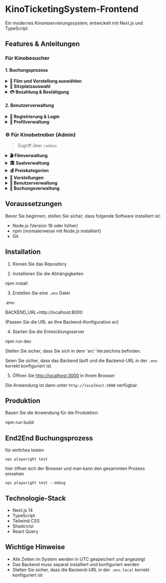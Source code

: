 # KinoTicketingSystem-Frontend
Ein modernes Kinoreservierungssystem, entwickelt mit Next.js und TypeScript.

## Features & Anleitungen

### Für Kinobesucher

#### 1. Buchungsprozess
<details>
<summary><b>🎥 Film und Vorstellung auswählen</b></summary>

**Über die Filmübersicht** `/movies`
- Übersichtliche Filmliste nach Genres sortiert
- Detaillierte Filminformationen
- Alle verfügbaren Vorstellungen des gewählten Films
- Einfache Vorstellungsauswahl

**Über den Spielplan** `/programm`
- Tagesaktuelle Vorstellungsübersicht
- Direktbuchung über "Tickets buchen"
</details>

<details>
<summary><b>💺 Sitzplatzauswahl</b></summary>

**Verfügbare Kategorien:**
- 🟢 Standard-Sitze - Bester Preis
- 🔵 Premium-Sitze - Mehr Komfort
- 👑 VIP-Sitze - Bestes Erlebnis

**Buchungsprozess:**
1. Gewünschte Sitze durch Klicken auswählen
2. "Plätze buchen" klicken für Bezahlvorgang
</details>

<details>
<summary><b>💳 Bezahlung & Bestätigung</b></summary>

**PayPal-Zahlung**
- Einfache Bezahlung via PayPal
- Sandbox-Testdaten:
  ```
  Email: sb-zcp7v36903022@personal.example.com
  Password: SO|Of45%
  ```
- Automatische Weiterleitung zur Bestätigung

**Buchungsbestätigung**
- Detaillierte Übersicht aller Buchungsinformationen
- Download der Tickets (PDF)
- Ticket-Sharing mit Freunden (nur für angemeldete Nutzer)
</details>

#### 2. Benutzerverwaltung
<details>
<summary><b>👤 Registrierung & Login</b></summary>

1. Anmelde-Icon in der oberen rechten Ecke
2. Registrierung mit E-Mail-Bestätigung
3. Login mit verifizierten Zugangsdaten
</details>

<details>
<summary><b>📱 Profilverwaltung</b></summary>

- 🎫 Buchungshistorie einsehen
- 👥 Freundesliste verwalten
- ✏️ Persönliche Daten bearbeiten
</details>

### ⚙️ Für Kinobetreiber (Admin)

> Zugriff über `/admin`

<details>
<summary><b>🎬 Filmverwaltung</b></summary>

**`/admin/movies`**
- Filme hinzufügen und bearbeiten
- Filminformationen aktualisieren
</details>

<details>
<summary><b>🏛️ Saalverwaltung</b></summary>

**`/admin/halls`**
- Säle erstellen und konfigurieren
- Saaleditor:
  - Reihen/Spalten mit +/- anpassen
  - Sitztypen durch Klicken/Ziehen ändern:
    - Standard
    - Premium
    - VIP
    - Gang (kein Sitz)
</details>

<details>
<summary><b>💰 Preiskategorien</b></summary>

**`/admin/categories`**
- Feste Sitzplatzkategorien
- Aufpreise pro Kategorie anpassbar
</details>

<details>
<summary><b>📅 Vorstellungen</b></summary>

**`/admin/shows`**
- Vorstellungen anlegen und bearbeiten
- Zeitplan und Saalzuordnung verwalten
</details>

<details>
<summary><b>👥 Benutzerverwaltung</b></summary>

**`/admin/users`**
- Benutzerübersicht und -verwaltung
- Berechtigungen verwalten
</details>

<details>
<summary><b>🎫 Buchungsverwaltung</b></summary>

**`/admin/bookings`**
- Buchungsübersicht und -details
- Buchungsverwaltung und -historie
</details>

## Voraussetzungen

Bevor Sie beginnen, stellen Sie sicher, dass folgende Software installiert ist:

- Node.js (Version 18 oder höher)
- npm (normalerweise mit Node.js installiert)
- Git

## Installation

1. Klonen Sie das Repository

2. Installieren Sie die Abhängigkeiten

npm install

3. Erstellen Sie eine `.env` Datei 

.env:

BACKEND_URL=http://localhost:8000

(Passen Sie die URL an Ihre Backend-Konfiguration an)

4. Starten Sie die Entwicklungsserver

npm run dev

Stellen Sie sicher, dass Sie sich in dem 'src' Verzeichnis befinden.

Seien Sie sicher, dass das Backend läuft und die Backend-URL in der `.env` korrekt konfiguriert ist.

5. Öffnen Sie [http://localhost:3000](http://localhost:3000) in Ihrem Browser

Die Anwendung ist dann unter `http://localhost:3000` verfügbar.

## Produktion

Bauen Sie die Anwendung für die Produktion:

npm run build

## End2End Buchungsprozess

für einfches testen

`npx playwright test`

hier öffnet sich der Browser und man kann den gesammten Prozess einsehen

`npx playwright test --debug`

## Technologie-Stack

- Next.js 14
- TypeScript
- Tailwind CSS
- Shadcn/ui
- React Query

## Wichtige Hinweise

- Alle Zeiten im System werden in UTC gespeichert und angezeigt
- Das Backend muss separat installiert und konfiguriert werden
- Stellen Sie sicher, dass die Backend-URL in der `.env.local` korrekt konfiguriert ist
